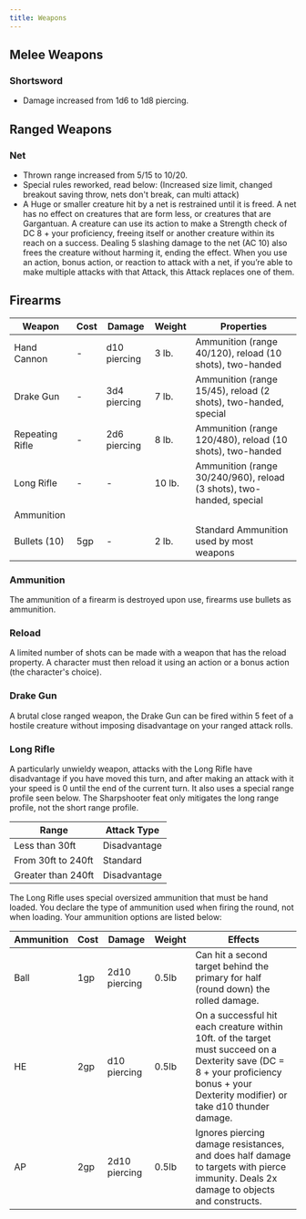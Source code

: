 ```yaml
---
title: Weapons
---
```


## Melee Weapons

### Shortsword
- Damage increased from 1d6 to 1d8 piercing.

## Ranged Weapons

### Net
- Thrown range increased from 5/15 to 10/20.
- Special rules reworked, read below: (Increased size limit, changed breakout saving throw, nets don't break, can multi attack)
- A Huge or smaller creature hit by a net is restrained until it is freed. A net has no effect on creatures that are form less, or creatures that are Gargantuan. A creature can use its action to make a Strength check of DC 8 + your proficiency, freeing itself or another creature within its reach on a success. Dealing 5 slashing damage to the net (AC 10) also frees the creature without harming it, ending the effect. When you use an action, bonus action, or reaction to attack with a net, if you’re able to make multiple attacks with that Attack, this Attack replaces one of them.

## Firearms
| Weapon | Cost | Damage | Weight | Properties |
| ----------- | ----------- | ----------- | ----------- | ----------- |
| Hand Cannon | - | d10 piercing | 3 lb. | Ammunition (range 40/120), reload (10 shots), two-handed |
| Drake Gun | - | 3d4 piercing | 7 lb. | Ammunition (range 15/45), reload (2 shots), two-handed, special |
| Repeating Rifle | - | 2d6 piercing | 8 lb. | Ammunition (range 120/480), reload (10 shots), two-handed |
| Long Rifle | - | - | 10 lb. | Ammunition (range 30/240/960), reload (3 shots), two-handed, special |
| Ammunition |
| Bullets (10) | 5gp | - | 2 lb. | Standard Ammunition used by most weapons |

### Ammunition
The ammunition of a firearm is destroyed upon use, firearms use bullets as ammunition.

### Reload
A limited number of shots can be made with a weapon that has the reload property. A character must then reload it using an action or a bonus action (the character's choice).

### Drake Gun
A brutal close ranged weapon, the Drake Gun can be fired within 5 feet of a hostile creature without imposing disadvantage on your ranged attack rolls.

### Long Rifle
A particularly unwieldy weapon, attacks with the Long Rifle have disadvantage if you have moved this turn, and after making an attack with it your speed is 0 until the end of the current turn. It also uses a special range profile seen below. The Sharpshooter feat only mitigates the long range profile, not the short range profile.

| Range | Attack Type |
| ----------- | ----------- |
| Less than 30ft | Disadvantage |
| From 30ft to 240ft | Standard |
| Greater than 240ft | Disadvantage |

The Long Rifle uses special oversized ammunition that must be hand loaded. You declare the type of ammunition used when firing the round, not when loading. Your ammunition options are listed below:

| Ammunition | Cost | Damage | Weight | Effects |
| ----------- | ----------- | ----------- | ----------- | ----------- |
| Ball | 1gp | 2d10 piercing | 0.5lb | Can hit a second target behind the primary for half (round down) the rolled damage. |
| HE | 2gp | d10 piercing | 0.5lb | On a successful hit each creature within 10ft. of the target must succeed on a Dexterity save (DC = 8 + your proficiency bonus + your Dexterity modifier) or take d10 thunder damage. |
| AP | 2gp | 2d10 piercing | 0.5lb | Ignores piercing damage resistances, and does half damage to targets with pierce immunity. Deals 2x damage to objects and constructs. |
